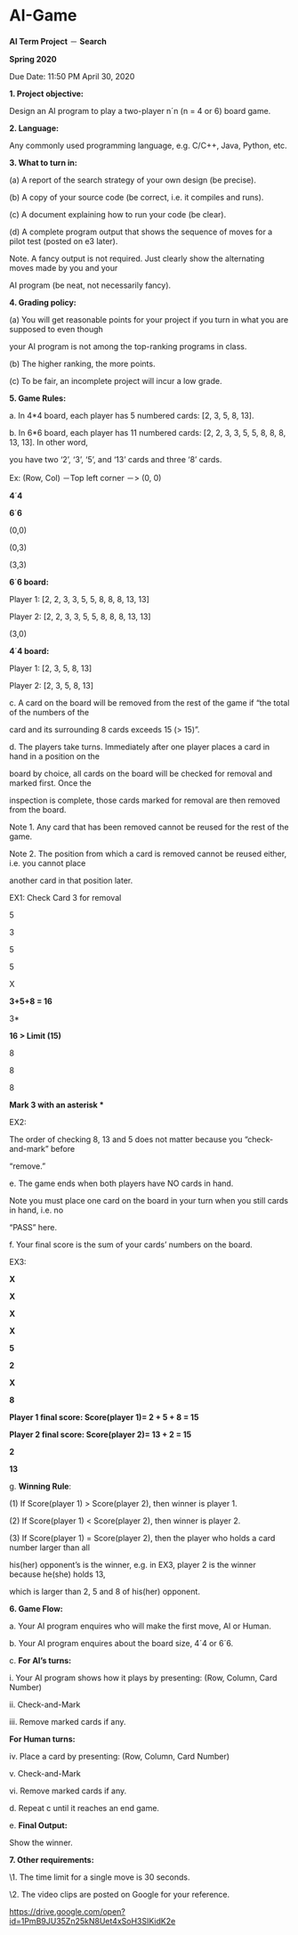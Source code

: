 # AI-Game



**AI Term Project** － **Search**

**Spring 2020**

Due Date: 11:50 PM April 30, 2020

**1. Project objective:**

Design an AI program to play a two-player n´n (n = 4 or 6) board game.

**2. Language:**

Any commonly used programming language, e.g. C/C++, Java, Python, etc.

**3. What to turn in:**

(a) A report of the search strategy of your own design (be precise).

(b) A copy of your source code (be correct, i.e. it compiles and runs).

(c) A document explaining how to run your code (be clear).

(d) A complete program output that shows the sequence of moves for a pilot test (posted on e3 later).

Note. A fancy output is not required. Just clearly show the alternating moves made by you and your

AI program (be neat, not necessarily fancy).

**4. Grading policy:**

(a) You will get reasonable points for your project if you turn in what you are supposed to even though

your AI program is not among the top-ranking programs in class.

(b) The higher ranking, the more points.

(c) To be fair, an incomplete project will incur a low grade.

**5. Game Rules:**

a. In 4\*4 board, each player has 5 numbered cards: [2, 3, 5, 8, 13].

b. In 6\*6 board, each player has 11 numbered cards: [2, 2, 3, 3, 5, 5, 8, 8, 8, 13, 13]. In other word,

you have two ‘2’, ‘3’, ‘5’, and ‘13’ cards and three ‘8’ cards.

Ex: (Row, Col) －Top left corner －> (0, 0)

**4**´**4**

**6**´**6**

(0,0)

(0,3)

(3,3)

**6**´**6 board:**

Player 1: [2, 2, 3, 3, 5, 5, 8, 8, 8, 13, 13]

Player 2: [2, 2, 3, 3, 5, 5, 8, 8, 8, 13, 13]

(3,0)

**4**´**4 board:**

Player 1: [2, 3, 5, 8, 13]

Player 2: [2, 3, 5, 8, 13]

c. A card on the board will be removed from the rest of the game if “the total of the numbers of the

card and its surrounding 8 cards exceeds 15 (> 15)”.





d. The players take turns. Immediately after one player places a card in hand in a position on the

board by choice, all cards on the board will be checked for removal and marked first. Once the

inspection is complete, those cards marked for removal are then removed from the board.

Note 1. Any card that has been removed cannot be reused for the rest of the game.

Note 2. The position from which a card is removed cannot be reused either, i.e. you cannot place

another card in that position later.

EX1: Check Card 3 for removal

5

3

5

5

X

**3+5+8 = 16**

3\*

**16 > Limit (15)**

8

8

8

**Mark 3 with an asterisk \***

EX2:

The order of checking 8, 13 and 5 does not matter because you “check-and-mark” before

“remove.”

e. The game ends when both players have NO cards in hand.

Note you must place one card on the board in your turn when you still cards in hand, i.e. no

“PASS” here.

f. Your final score is the sum of your cards’ numbers on the board.

EX3:

**X**

**X**

**X**

**X**

**5**

**2**

**X**

**8**

**Player 1 final score: Score(player 1)= 2 + 5 + 8 = 15**

**Player 2 final score: Score(player 2)= 13 + 2 = 15**

**2**

**13**

g. **Winning Rule**:

(1) If Score(player 1) > Score(player 2), then winner is player 1.

(2) If Score(player 1) < Score(player 2), then winner is player 2.

(3) If Score(player 1) = Score(player 2), then the player who holds a card number larger than all





his(her) opponent’s is the winner, e.g. in EX3, player 2 is the winner because he(she) holds 13,

which is larger than 2, 5 and 8 of his(her) opponent.

**6. Game Flow:**

a. Your AI program enquires who will make the first move, AI or Human.

b. Your AI program enquires about the board size, 4´4 or 6´6.

c. **For AI’s turns:**

i. Your AI program shows how it plays by presenting: (Row, Column, Card Number)

ii. Check-and-Mark

iii. Remove marked cards if any.

**For Human turns:**

iv. Place a card by presenting: (Row, Column, Card Number)

v. Check-and-Mark

vi. Remove marked cards if any.

d. Repeat c until it reaches an end game.

e. **Final Output:**

Show the winner.

**7. Other requirements:**

\1. The time limit for a single move is 30 seconds.

\2. The video clips are posted on Google for your reference.

<https://drive.google.com/open?id=1PmB9JU35Zn25kN8Uet4xSoH3SIKidK2e>



